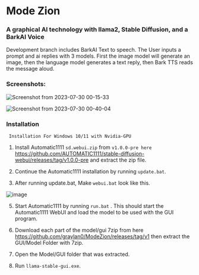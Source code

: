 # Mode Zion
### A graphical AI technology with llama2, Stable Diffusion, and a BarkAI Voice

Development branch includes BarkAI Text to speech. The User inputs a prompt and ai replies with 3 models. First the image model will generate an image, then the language model generates a text reply, then Bark TTS reads the message aloud.

### Screenshots:
![Screenshot from 2023-07-30 00-15-33](https://github.com/graylan0/ModeZion/assets/34530588/5fa93ebe-d4ac-4a60-b36f-cb8cade99450)


![Screenshot from 2023-07-30 00-40-04](https://github.com/graylan0/ModeZion/assets/34530588/9eafe437-8005-4b81-a4a8-9a038d9d689a)


### Installation
``` Installation For Windows 10/11 with Nvidia-GPU```

1. Install Automatic1111  `sd.webui.zip` from `v1.0.0-pre here` https://github.com/AUTOMATIC1111/stable-diffusion-webui/releases/tag/v1.0.0-pre and extract the zip file.

2. Continue the Automatic1111 installation by running `update.bat`.
   
4. After running update.bat, Make `webui.bat` look like this.

![image](https://github.com/graylan0/ModeZion/assets/34530588/3d0c4be9-61ca-4936-9216-11b6916ee98a)

5. Start Automatic1111 by running `run.bat` . This should start the Automatic1111 WebUI and load the model to be used with the GUI program.
   
6. Download each part of the model/gui 7zip from here https://github.com/graylan0/ModeZion/releases/tag/v1 then extract the GUI/Model Folder with 7zip.

7. Open the Model/GUI folder that was extracted.

8. Run `llama-stable-gui.exe`. 
